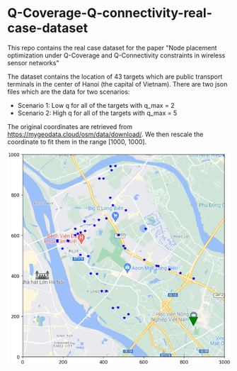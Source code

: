# Q-Coverage-Q-connectivity-real-case-dataset
This repo contains the real case dataset for the paper "Node placement optimization under Q-Coverage and Q-Connectivity constraints in wireless sensor networks"

The dataset contains the location of 43 targets which are public transport terminals in the center of Hanoi (the capital of Vietnam). There are two json files which are the data for two scenarios:
- Scenario 1: Low q for all of the targets with q_max = 2
- Scenario 2: High q for all of the targets with q_max = 5

The original coordinates are retrieved from https://mygeodata.cloud/osm/data/download/. We then rescale the coordinate to fit them in the range [1000, 1000]. 

![Alt text](./visualize/targets.png?raw=true "Title")
